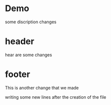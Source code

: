 # Demo 

some discription changes

# header
hear are some changes

# footer
This is another change that we made

writing some new lines after the creation of the file